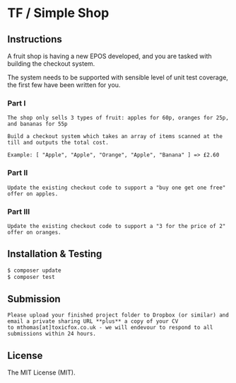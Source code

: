 # TF / Simple Shop

## Instructions

A fruit shop is having a new EPOS developed, and you are tasked with building the checkout system.

The system needs to be supported with sensible level of unit test coverage, the first few have been written for you.

### Part I

```
The shop only sells 3 types of fruit: apples for 60p, oranges for 25p, and bananas for 55p

Build a checkout system which takes an array of items scanned at the till and outputs the total cost.

Example: [ "Apple", "Apple", "Orange", "Apple", "Banana" ] => £2.60
```

### Part II

```
Update the existing checkout code to support a "buy one get one free" offer on apples.
```

### Part III

```
Update the existing checkout code to support a "3 for the price of 2" offer on oranges.
```


## Installation & Testing

``` bash
$ composer update
$ composer test
```

## Submission

```
Please upload your finished project folder to Dropbox (or similar) and email a private sharing URL **plus** a copy of your CV
to mthomas[at]toxicfox.co.uk - we will endevour to respond to all submissions within 24 hours.
```


## License

The MIT License (MIT).
